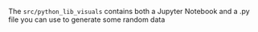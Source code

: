 The `src/python_lib_visuals` contains both a Jupyter Notebook and a .py file you can use to generate some random data 
